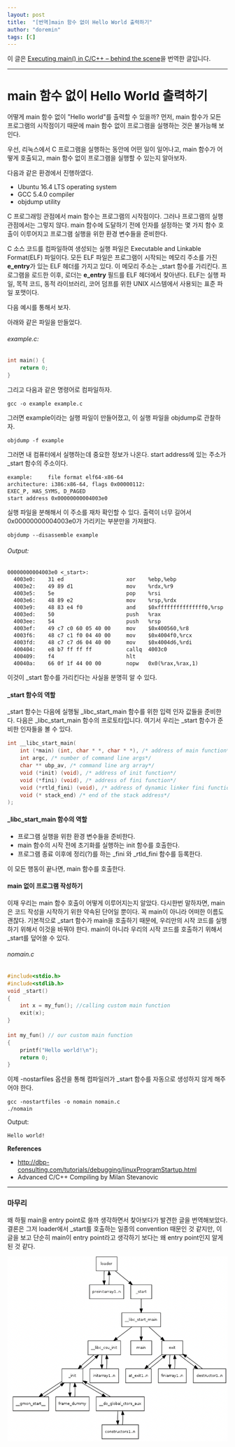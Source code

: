 ```yaml
---
layout: post
title:  "[번역]main 함수 없이 Hello World 출력하기"
author: "doremin"
tags: [C]
---
```


이 글은 [Executing main() in C/C++ – behind the scene](https://www.geeksforgeeks.org/executing-main-in-c-behind-the-scene/)을 번역한 글입니다.

---

# main 함수 없이 Hello World 출력하기

어떻게 main 함수 없이 "Hello world"를 출력할 수 있을까?
먼저, main 함수가 모든 프로그램의 시작점이기 때문에 main 함수 없이 프로그램을 실행하는 것은 불가능해 보인다.

우선, 리눅스에서 C 프로그램을 실행하는 동안에 어떤 일이 일어나고, main 함수가 어떻게 호출되고, main 함수 없이 프로그램을 실행할 수 있는지 알아보자.

다음과 같은 환경에서 진행하였다.

* Ubuntu 16.4 LTS operating system
* GCC 5.4.0 compiler
* objdump utility

C 프로그래밍 관점에서 main 함수는 프로그램의 시작점이다. 그러나 프로그램의 실행 관점에서는 그렇지 않다. main 함수에 도달하기 전에 인자를 설정하는 몇 가지 함수 호출이 이루어지고 프로그램 실행을 위한 환경 변수들을 준비한다.

C 소스 코드를 컴파일하여 생성되는 실행 파일은 Executable and Linkable Format(ELF) 파일이다.
모든 ELF 파일은 프로그램이 시작되는 메모리 주소를 가진 **e_entry**가 있는 ELF 헤더를 가지고 있다. 이 메모리 주소는 _start 함수를 가리킨다.
프로그램을 로드한 이후, 로더는 **e_entry** 필드를 ELF 헤더에서 찾아낸다. ELF는 실행 파일, 목적 코드, 동적 라이브러리, 코어 덤프를 위한 UNIX 시스템에서 사용되는 표준 파일 포맷이다.

다음 예시를 통해서 보자.

아래와 같은 파일을 만들었다.

###### example.c:
```c
int main() {
    return 0;
}
```

그리고 다음과 같은 명령어로 컴파일하자.

```
gcc -o example example.c
```

그러면 example이라는 실행 파일이 만들어졌고, 이 실행 파일을 objdump로 관찰하자.

```
objdump -f example
```

그러면 내 컴퓨터에서 실행하는데 중요한 정보가 나온다. start address에 있는 주소가 _start 함수의 주소이다.

```
example:     file format elf64-x86-64
architecture: i386:x86-64, flags 0x00000112:
EXEC_P, HAS_SYMS, D_PAGED
start address 0x00000000004003e0
```

실행 파일을 분해해서 이 주소를 재차 확인할 수 있다. 출력이 너무 길어서 0x00000000004003e0가 가리키는 부분만을 가져왔다.

```
objdump --disassemble example
```

###### Output:
```
00000000004003e0 <_start>:
  4003e0:    31 ed                    xor    %ebp,%ebp
  4003e2:    49 89 d1                 mov    %rdx,%r9
  4003e5:    5e                       pop    %rsi
  4003e6:    48 89 e2                 mov    %rsp,%rdx
  4003e9:    48 83 e4 f0              and    $0xfffffffffffffff0,%rsp
  4003ed:    50                       push   %rax
  4003ee:    54                       push   %rsp
  4003ef:    49 c7 c0 60 05 40 00     mov    $0x400560,%r8
  4003f6:    48 c7 c1 f0 04 40 00     mov    $0x4004f0,%rcx
  4003fd:    48 c7 c7 d6 04 40 00     mov    $0x4004d6,%rdi
  400404:    e8 b7 ff ff ff           callq  4003c0 
  400409:    f4                       hlt    
  40040a:    66 0f 1f 44 00 00        nopw   0x0(%rax,%rax,1)
```

이것이 _start 함수를 가리킨다는 사실을 분명히 알 수 있다.

#### _start 함수의 역할

_start 함수는 다음에 실행될 _libc_start_main 함수를 위한 입력 인자 값들을 준비한다. 
다음은 _libc_start_main 함수의 프로토타입니다. 여기서 우리는 _start 함수가 준비한 인자들을 볼 수 있다.

```c
int __libc_start_main(
    int (*main) (int, char * *, char * *), /* address of main function*/
    int argc, /* number of command line args*/
    char ** ubp_av, /* command line arg array*/
    void (*init) (void), /* address of init function*/
    void (*fini) (void), /* address of fini function*/
    void (*rtld_fini) (void), /* address of dynamic linker fini function */
    void (* stack_end) /* end of the stack address*/
);
```

#### _libc_start_main 함수의 역할

* 프로그램 실행을 위한 환경 변수들을 준비한다.
* main 함수의 시작 전에 초기화를 실행하는 init 함수를 호출한다.
* 프로그램 종료 이후에 정리(?)를 하는 _fini 와 _rtld_fini 함수를 등록한다.

이 모든 행동이 끝나면, main 함수를 호출한다.

#### main 없이 프로그램 작성하기

이재 우리는 main 함수 호출이 어떻게 이루어지는지 알았다. 다시한번 말하자면, main은 코드 작성을 시작하기 위한 약속된 단어일 뿐이다. 꼭 main이 아니라 어떠한 이름도 괜찮다. 기본적으로 _start 함수가 main을 호출하기 때문에, 우리만의 시작 코드를 실행하기 위해서 이것을 바꿔야 한다. main이 아니라 우리의 시작 코드를 호출하기 위해서 _start를 덮어쓸 수 있다.

###### nomain.c

```c
#include<stdio.h> 
#include<stdlib.h> 
void _start() 
{ 
    int x = my_fun(); //calling custom main function 
    exit(x); 
} 
  
int my_fun() // our custom main function 
{ 
    printf("Hello world!\n"); 
    return 0; 
} 
```

이제 -nostarfiles 옵션을 통해 컴파일러가 _start 함수를 자동으로 생성하지 않게 해주어야 한다.

```
gcc -nostartfiles -o nomain nomain.c
./nomain
```

Output:
```
Hello world!
```

**References**

* http://dbp-consulting.com/tutorials/debugging/linuxProgramStartup.html
* Advanced C/C++ Compiling by Milan Stevanovic

---

### 마무리

왜 하필 main을 entry point로 쓸까 생각하면서 찾아보다가 발견한 글을 번역해보았다. 결론은 그저 loader에서 _start를 호출하는 일종의 convention 때문인 것 같지만, 이 글을 보고 단순히 main이 entry point라고 생각하기 보다는 왜 entry point인지 알게 된 것 같다.

![main](/assets/images/2021-02-06/2021-02-06-1.png)
